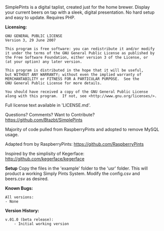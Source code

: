SimplePints is a digital taplist, created just for the home brewer. Display your current beers on tap with a sleek, digital presentation. No hard setup and easy to update. Requires PHP.


__Licensing:__

	GNU GENERAL PUBLIC LICENSE
	Version 3, 29 June 2007
	
	This program is free software: you can redistribute it and/or modify
	it under the terms of the GNU General Public License as published by
	the Free Software Foundation, either version 3 of the License, or
	(at your option) any later version.
	
	This program is distributed in the hope that it will be useful,
	but WITHOUT ANY WARRANTY; without even the implied warranty of
	MERCHANTABILITY or FITNESS FOR A PARTICULAR PURPOSE.  See the
	GNU General Public License for more details.
	
	You should have received a copy of the GNU General Public License
	along with this program.  If not, see <http://www.gnu.org/licenses/>.

Full license text available in 'LICENSE.md'.


Questions? Comments? Want to Contribute?
https://github.com/Btazbt/SimplePints

Majority of code pulled from RaspberryPints and adopted to remove MySQL usage.

Adapted from by RaspberryPints:
https://github.com/RaspberryPints

Inspired by the simplisity of Kegerface:
http://github.com/kegerface/kegerface

__Setup__
Copy the files in the 'example' folder to the 'usr' folder.  This will product a working Simply Pints System.  Modify the config.csv and beers.csv as desired. 

__Known Bugs:__

	All versions:
	- None


__Version History:__


	
	v.01.0 (beta release):
		- Initial working version
